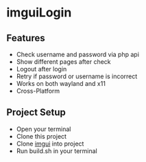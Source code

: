 # imguiLogin

## Features
- Check username and password via php api
- Show different pages after check
- Logout after login
- Retry if password or username is incorrect
- Works on both wayland and x11
- Cross-Platform

## Project Setup
- Open your terminal
- Clone this project
- Clone [imgui](https://github.com/ocornut/imgui) into project
- Run build.sh in your terminal
